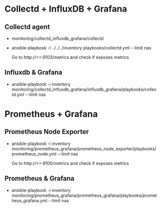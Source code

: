 # Collectd + InfluxDB + Grafana

## Collectd agent
* monitoring/collectd_influxdb_grafana/collectd
* ansible-playbook -i ../../../inventory playbooks/collectd.yml --limit nas

   Go to http://<<ip>>:9103/metrics and check if exposes metrics

## Influxdb & Grafana
* ansible-playbook -i inventory monitoring/collectd_influxdb_grafana/influxdb_grafana/playbooks/collectd.yml --limit nas

# Prometheus + Grafana

## Prometheus Node Exporter
* ansible-playbook -i inventory monitoring/prometheus_grafana/prometheus_node_exporter/playbooks/prometheus_node.yml --limit nas

     Go to http://<<ip>>:9100/metrics and check if exposes metrics

## Prometheus & Grafana
* ansible-playbook -i inventory monitoring/prometheus_grafana/prometheus_grafana/playbooks/prometheus_grafana.yml --limit nas